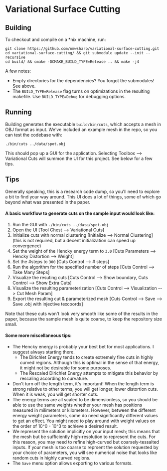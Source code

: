 # Variational Surface Cutting

## Building

To checkout and compile on a *nix machine, run:
```
git clone https://github.com/nmwsharp/variational-surface-cutting.git
cd variational-surface-cutting/ && git submodule update --init --recursive
cd build/ && cmake -DCMAKE_BUILD_TYPE=Release .. && make -j4
```

A few notes:
  - Empty directories for the dependencies? You forgot the submodules! See above.
  - The `BUILD_TYPE=Release` flag turns on optimizations in the resulting makefile. Use `BUILD_TYPE=Debug` for debugging options.
  
## Running

Building generates the executable `build/bin/cuts`, which accepts a mesh in OBJ format as input. We've included an example mesh in the repo, so you can test the codebase with:
```
./bin/cuts ../data/spot.obj
```
This should pop up a GUI for the application. Selecting Toolbox --> Variational Cuts will summon the UI for this project. See below for a few tips.

## Tips

Generally speaking, this is a research code dump, so you'll need to explore a bit to find your way around. This UI does a lot of things, some of which go beyond what was presented in the paper.

#### A basic workflow to generate cuts on the sample input would look like:

1. Run the GUI with `./bin/cuts ../data/spot.obj`
2. Open the UI [Tool Chest --> Variational Cuts]
3. Initialize cuts with normal clustering [Initialize --> Normal Clustering] (this is not required, but a decent initialization can speed up convergence)
4. Set the weight of the Hencky energy term to `3.0` [Cuts Parameters --> Hencky Distortion --> Weight]
5. Set the #steps to `300` [Cuts Control --> # steps]
6. Run the algorithm for the specified number of steps [Cuts Control --> Take Many Steps]
7. Visualize the resuting cuts [Cuts Control --> Show boundary, Cuts Control --> Show Extra Cuts]
8. Visualize the resulting parameterization [Cuts Control --> Visualization --> Cut Mesh Param]
9. Export the resulting cut & parameterized mesh [Cuts Control --> Save --> Save .obj with injective texcoords]

Note that these cuts won't look very smooth like some of the results in the paper, because the sample mesh is quite coarse, to keep the repository size small.

#### Some more miscellaneous tips:

- The Hencky energy is probably your best bet for most applications. I suggest always starting there.
  - The Dirichlet Energy tends to create extremely fine cuts in highly curved regions. Although this is optimal in the sense of that energy, it might not be desirable for some purposes.
  - The Rescaled Dirichlet Energy attempts to mitigate this behavior by rescaling according to curvature.
- Don't turn off the length term, it's important! When the length term is strong relative to other terms, you will get longer, lower distortion cuts. When it is weak, you will get shorter cuts.
- The energy terms are all scaled to be dimensionless, so you should be able to use the same weights whether your mesh has positions measured in milimeters or kilometers. However, between the different energy weight parameters, some do need significantly different values to get an effect. You might need to play around with weight values on the order of 10^0 - 10^3 to achieve a desired result.  
- We represent the solution implicitly on your input mesh; this means that the mesh but be sufficiently high-resolution to represent the cuts. For this reason, you may need to refine high-curved but coarsely-tessalted inputs. If your mesh is too coarse to reprsent the solution requested by your choice of parameters, you will see numerical noise that looks like random cuts in highly curved regions.
- The `Save` menu option allows exporting to various formats.
